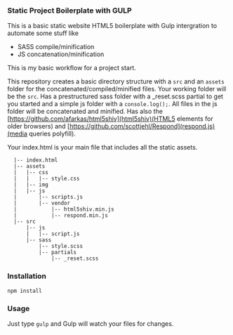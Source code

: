 ### Static Project Boilerplate with GULP

This is a basic static website HTML5 boilerplate with Gulp intergration to automate some stuff like

* SASS compile/minification
* JS concatenation/minification

This is my basic workflow for a project start.

This repository creates a basic directory structure with a ```src``` and an ```assets``` folder for the concatenated/compiled/minified files. Your working folder will be the `src`.
Has a prestructured sass folder with a _reset.scss partial to get you started and a simple js folder with a `console.log();`.
All files in the js folder will be concatenated and minified.
Has also the [https://github.com/afarkas/html5shiv](html5shiv)(HTML5 elements for older browsers) and [https://github.com/scottjehl/Respond](respond.js)(media queries polyfill).

Your index.html is your main file that includes all the static assets.

```
  |-- index.html
  |-- assets
  |   |-- css
  |   |   |-- style.css
  |   |-- img
  |   |-- js
  |       |-- scripts.js
  |       |-- vendor
  |           |-- html5shiv.min.js
  |           |-- respond.min.js
  |-- src
      |-- js
      |   |-- script.js
      |-- sass
          |-- style.scss
          |-- partials
              |-- _reset.scss
```

### Installation

```npm install```

### Usage

Just type ```gulp``` and Gulp will watch your files for changes.
